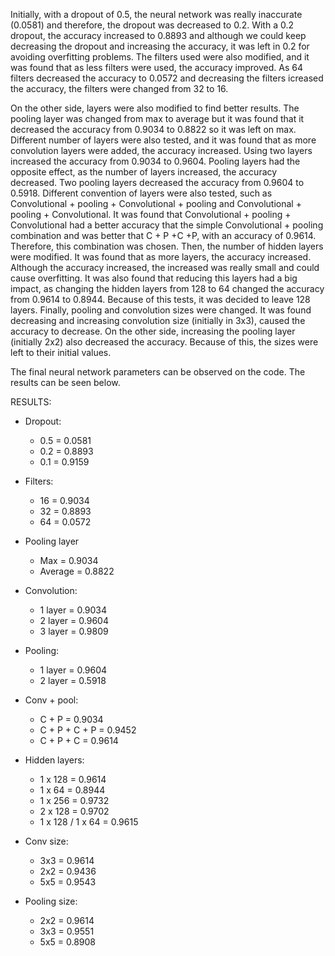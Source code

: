 Initially, with a dropout of 0.5, the neural network was really inaccurate (0.0581) and therefore, the dropout was decreased to 0.2. With a 0.2 dropout, the accuracy increased to 0.8893 and although we could keep decreasing the dropout and increasing the accuracy, it was left in 0.2 for avoiding overfitting problems. The filters used were also modified, and it was found that as less filters were used, the accuracy improved. As 64 filters decreased the accuracy to 0.0572 and decreasing the filters icreased the accuracy, the filters were changed from 32 to 16. 

On the other side, layers were also modified to find better results. The pooling layer was changed from max to average but it was found that it decreased the accuracy from 0.9034 to 0.8822 so it was left on max. Different number of layers were also tested, and it was found that as more convolution layers were added, the accuracy increased. Using two layers increased the accuracy from 0.9034 to 0.9604. Pooling layers had the opposite effect, as the number of layers increased, the accuracy decreased. Two pooling layers decreased the accuracy from 0.9604 to 0.5918. Different convention of layers were also tested, such as Convolutional + pooling + Convolutional + pooling and Convolutional + pooling + Convolutional. It was found that Convolutional + pooling + Convolutional had a better accuracy that the simple Convolutional + pooling combination and was better that C + P +C +P, with an accuracy of 0.9614. Therefore, this combination was chosen. Then, the number of hidden layers were modified. It was found that as more layers, the accuracy increased. Although the accuracy increased, the increased was really small and could cause overfitting. It was also found that reducing this layers had a big impact, as changing the hidden layers from 128 to 64 changed the accuracy from 0.9614 to 0.8944. Because of this tests, it was decided to leave 128 layers. Finally, pooling and convolution sizes were changed. It was found decreasing and increasing convolution size (initially in 3x3), caused the accuracy to decrease. On the other side, increasing the pooling layer (initially 2x2) also decreased the accuracy. Because of this, the sizes were left to their initial values.

The final neural network parameters can be observed on the code. The results can be seen below.

RESULTS:

- Dropout:
    - 0.5 = 0.0581
    - 0.2 = 0.8893
    - 0.1 = 0.9159

- Filters:
    - 16 = 0.9034
    - 32 = 0.8893
    - 64 = 0.0572

- Pooling layer
    - Max = 0.9034
    - Average = 0.8822

- Convolution:
    - 1 layer = 0.9034
    - 2 layer = 0.9604
    - 3 layer = 0.9809

- Pooling:
    - 1 layer = 0.9604
    - 2 layer = 0.5918



- Conv + pool:
    - C + P = 0.9034
    - C + P + C + P = 0.9452
    - C + P + C = 0.9614

- Hidden layers:
    - 1 x 128 = 0.9614
    - 1 x 64 = 0.8944
    - 1 x 256 = 0.9732
    - 2 x 128 = 0.9702
    - 1 x 128 / 1 x 64 = 0.9615

- Conv size:
    - 3x3 = 0.9614
    - 2x2 = 0.9436
    - 5x5 = 0.9543

- Pooling size:
    - 2x2 = 0.9614
    - 3x3 = 0.9551
    - 5x5 = 0.8908



